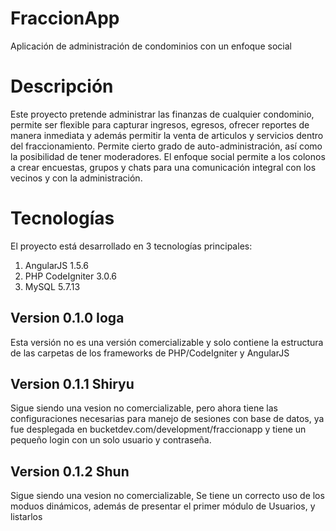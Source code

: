 # FraccionApp
Aplicación de administración de condominios con un enfoque social

# Descripción
Este proyecto pretende administrar las finanzas de cualquier condominio, permite ser flexible para capturar ingresos, egresos, ofrecer reportes de manera inmediata y además permitir la venta de articulos y servicios dentro del fraccionamiento. Permite cierto grado de auto-administración, así como la posibilidad de tener moderadores. El enfoque social permite a los colonos a crear encuestas, grupos y chats para una comunicación integral con los vecinos y con la administración.

# Tecnologías
El proyecto está desarrollado en 3 tecnologías principales:
  1. AngularJS 1.5.6
  2. PHP CodeIgniter 3.0.6
  3. MySQL 5.7.13

## Version 0.1.0 Ioga
Esta versión no es una versión comercializable y solo contiene la estructura de las carpetas de los frameworks de PHP/CodeIgniter y AngularJS

## Version 0.1.1 Shiryu
Sigue siendo una vesion no comercializable, pero ahora tiene las configuraciones necesarias para manejo de sesiones con base de datos, ya fue desplegada en bucketdev.com/development/fraccionapp y tiene un pequeño login con un solo usuario y contraseña.

## Version 0.1.2 Shun
Sigue siendo una vesion no comercializable, Se tiene un correcto uso de los moduos dinámicos, además de presentar el primer módulo de Usuarios, y listarlos